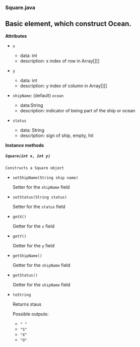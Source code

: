 ### Square.java
## Basic element, which construct Ocean.

__Attributes__

* `x`
    - data: int
    - description: x index of row in Array[][]

* `y`
    - data: int
    - description: y index of column in Array[][]

* `shipName`: (default) `ocean`
    - data:String
    - description: indicator of being part of the ship or ocean

* `status`
    - data: String
    - description: sign of ship, empty, hit


__Instance methods__

##### `Square(int x, int y)`

    Constructs a Square object

* `setShipName(String ship name)`

    Setter for the `shipName` field

* `setStatus(String status)`

    Setter for the `status` field

* `getX()`

    Getter for the `x` field

* `getY()`

    Getter for the `y` field

* `getShipName()`

    Getter for the `shipName` field

* `getStatus()`

    Getter for the `shipName` field

* `toString`

    Returns staus

    Possible outputs:
    - `" "`
    - `"S"`
    - `"X"`
    - `"O"`
